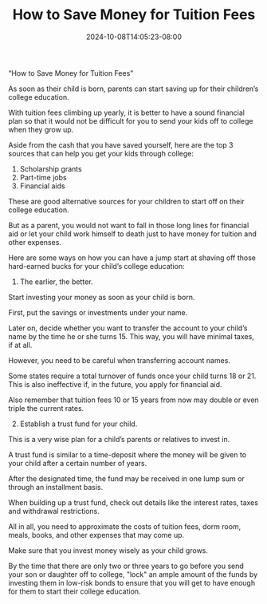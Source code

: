 ﻿---
title: "How to Save Money for Tuition Fees"
date: 2024-10-08T14:05:23-08:00
description: "Family Budget Tips for Web Success"
featured_image: "/images/Family Budget.jpg"
tags: ["Family Budget"]
---
“How to Save Money for Tuition Fees”


As soon as their child is born, parents can start saving up for their children’s college education. 

With tuition fees climbing up yearly, it is better to have a sound financial plan so that it would not be difficult for you to send your kids off to college when they grow up. 

Aside from the cash that you have saved yourself, here are the top 3 sources that can help you get your kids through college: 

1. Scholarship grants 
2. Part-time jobs 
3. Financial aids

These are good alternative sources for your children to start off on their college education. 

But as a parent, you would not want to fall in those long lines for financial aid or let your child work himself to death just to have money for tuition and other expenses. 

Here are some ways on how you can have a jump start at shaving off those hard-earned bucks for your child’s college education:

1. The earlier, the better. 

Start investing your money as soon as your child is born. 

First, put the savings or investments under your name. 

Later on, decide whether you want to transfer the account to your child’s name by  the time he or she turns 15. This way, you will have minimal taxes, if at all. 

However, you need to be careful when transferring account names. 

Some states require a total turnover of funds once your child turns 18 or 21. This is also ineffective if, in the future, you apply for financial aid. 

Also remember that tuition fees 10 or 15 years from now may double or even triple the current rates. 

2. Establish a trust fund for your child. 

This is a very wise plan for a child’s parents or relatives to invest in. 

A trust fund is similar to a time-deposit where the money will be given to your child after a certain number of years. 

After the designated time, the fund may be received in one lump sum or through an installment basis. 

When building up a trust fund, check out details like the interest rates, taxes and withdrawal restrictions. 

All in all, you need to approximate the costs of tuition fees, dorm room, meals, books, and other expenses that may come up.

Make sure that you invest money wisely as your child grows. 

By the time that there are only two or three years to go before you send your son or daughter off to college, "lock" an ample amount of the funds by investing them in low-risk bonds to ensure that you will get to have enough for them to start their college education.









